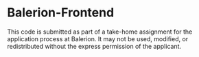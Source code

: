 # Balerion-Frontend

This code is submitted as part of a take-home assignment for the application process at Balerion. It may not be used, modified, or redistributed without the express permission of the applicant.
